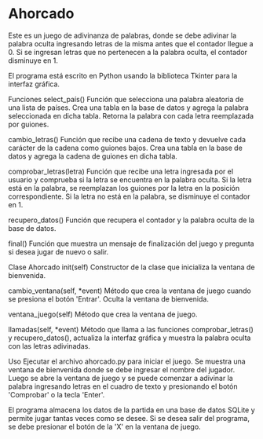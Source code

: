 # Ahorcado
Este es un juego de adivinanza de palabras, donde se debe adivinar la palabra oculta ingresando letras de la misma antes que el contador llegue a 0. Si se ingresan letras que no pertenecen a la palabra oculta, el contador disminuye en 1.

El programa está escrito en Python usando la biblioteca Tkinter para la interfaz gráfica.

Funciones
select_país()
Función que selecciona una palabra aleatoria de una lista de países. Crea una tabla en la base de datos y agrega la palabra seleccionada en dicha tabla. Retorna la palabra con cada letra reemplazada por guiones.

cambio_letras()
Función que recibe una cadena de texto y devuelve cada carácter de la cadena como guiones bajos. Crea una tabla en la base de datos y agrega la cadena de guiones en dicha tabla.

comprobar_letras(letra)
Función que recibe una letra ingresada por el usuario y comprueba si la letra se encuentra en la palabra oculta. Si la letra está en la palabra, se reemplazan los guiones por la letra en la posición correspondiente. Si la letra no está en la palabra, se disminuye el contador en 1.

recupero_datos()
Función que recupera el contador y la palabra oculta de la base de datos.

final()
Función que muestra un mensaje de finalización del juego y pregunta si desea jugar de nuevo o salir.

Clase Ahorcado
init(self)
Constructor de la clase que inicializa la ventana de bienvenida.

cambio_ventana(self, *event)
Método que crea la ventana de juego cuando se presiona el botón 'Entrar'. Oculta la ventana de bienvenida.

ventana_juego(self)
Método que crea la ventana de juego.

llamadas(self, *event)
Método que llama a las funciones comprobar_letras() y recupero_datos(), actualiza la interfaz gráfica y muestra la palabra oculta con las letras adivinadas.

Uso
Ejecutar el archivo ahorcado.py para iniciar el juego. Se muestra una ventana de bienvenida donde se debe ingresar el nombre del jugador. Luego se abre la ventana de juego y se puede comenzar a adivinar la palabra ingresando letras en el cuadro de texto y presionando el botón 'Comprobar' o la tecla 'Enter'.

El programa almacena los datos de la partida en una base de datos SQLite y permite jugar tantas veces como se desee. Si se desea salir del programa, se debe presionar el botón de la 'X' en la ventana de juego.
